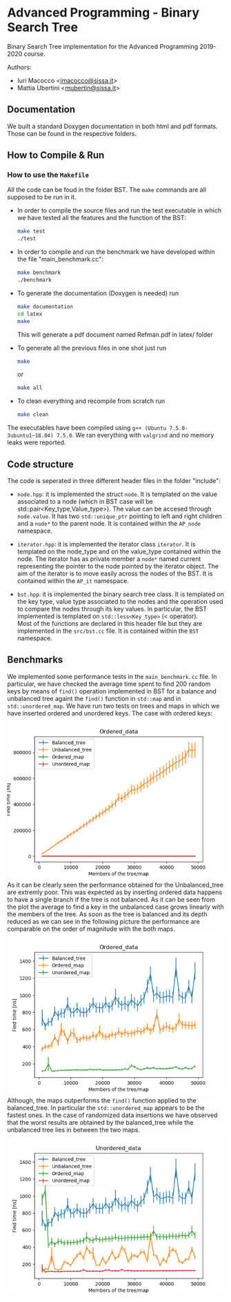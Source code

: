 # Advanced Programming - Binary Search Tree

Binary Search Tree implementation for the Advanced Programming 2019-2020 course.

Authors:

- Iuri Macocco \<[imacocco@sissa.it](email:imacocco@sissa.it)\>
- Mattia Ubertini \<[mubertin@sissa.it](email:mubertin@sissa.it)\>

## Documentation

We built a standard Doxygen documentation in both html and pdf formats. Those can be found in the respective folders.

## How to Compile & Run

### How to use the `Makefile`

All the code can be foud in the folder BST. The `make` commands are all supposed to be run in it.

+ In order to compile the source files and run the test executable in which we have tested all the 
features and the function of the BST:
  
  ```bash
  make test
  ./test
  ```

+ In order to compile and run the benchmark we have developed within the file "main_benchmark.cc":

  ```bash
  make benchmark
  ./benchmark
  ```

+ To generate the documentation (Doxygen is needed) run
  
  ```bash
  make documentation
  cd latex
  make
  ```
  This will generate a pdf document named Refman.pdf in latex/ folder

+ To generate all the previous files in one shot just run
  
  ```bash
  make
  ```
  or 

  ```bash
  make all
  ```
+ To clean everything and recompile from scratch run

  ```bash
  make clean
  ```
  
The executables have been compiled using `g++ (Ubuntu 7.5.0-3ubuntu1~18.04) 7.5.0`. We ran everything with `valgrind` and no memory leaks were reported. 

## Code structure

The code is seperated in three different header files in the folder "include": 

+ `node.hpp`: it is implemented the struct `node`. It is templated on the value associated to a node (which in BST case will be std::pair<Key_type,Value_type>). The value can be accesed through `node.value`. It has two `std::unique_ptr` pointing to left and right children and a `node*` to the parent node. 
It is contained within the `AP_node` namespace. 
+ `iterator.hpp`: it is implemented the iterator class `iterator`. It is templated on the node_type and on the value_type contained within the node. The iterator has as private member a `node*` named current representing the pointer to the node pointed by the iterator object. The aim of the iterator is to move easily across the nodes of the BST.
It is contained within the `AP_it` namespace.

+ `bst.hpp`: it is implemented the binary search tree class. It is templated on the key type, value type associated to the nodes and the operation used to compare the nodes through its key values. In particular, the BST implemented is templated on `std::less<Key_type>` (< operator).   
Most of the functions are declared in this header file but they are implemented in the `src/bst.cc` file. 
It is contained within the `BST` namespace.


## Benchmarks
We implemented some performance tests in the `main_benchmark.cc` file. In particular, we have checked the average time spent to find 200 random keys by means of `find()` operation implemented in BST for a balance and unbalanced tree againt the `find()` function in `std::map` and in `std::unordered_map`.
We have run two tests on trees and maps in which we have inserted ordered and unordered keys.
The case with ordered keys:
![Ordered_data_1](BST/Benchmark/Ordered_data_1.png)
As it can be clearly seen the performance obtained for the Unbalanced_tree are extremly poor. This was expected as by inserting ordered data happens to have a single branch if the tree is not balanced. As it can be seen from the plot the average to find a key in the unbalanced case grows linearly with the members of the tree. As soon as the tree is balanced and its depth reduced as we can see in the following picture the performance are comparable on the order of magnitude with the both maps. 
![Ordered_data_2](BST/Benchmark/Ordered_data_2.png)
Although, the maps outperforms the `find()` function applied to the balanced_tree. In particular the `std::unordered_map` appears to be the fastest ones. 
In the case of randomized data insertions we have observed that the worst results are obtained by the balanced_tree while the unbalanced tree lies in between the two maps.
![Unordered_data_2](BST/Benchmark_unordered/Unordered_data.png)



